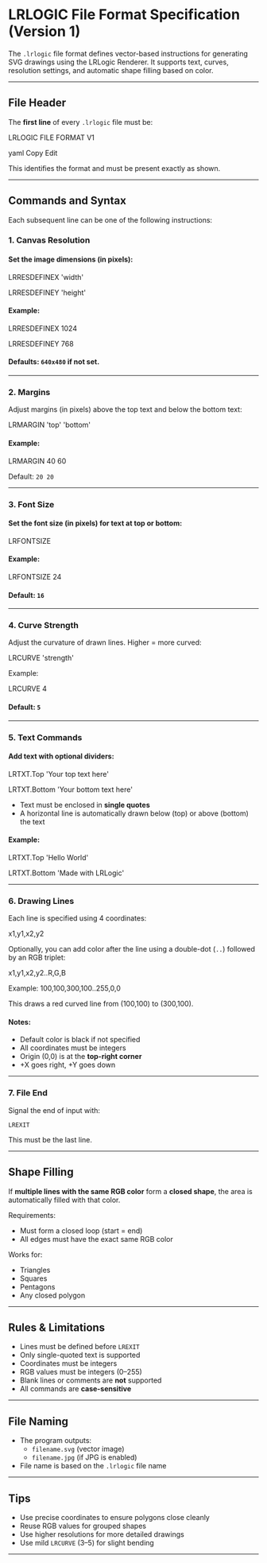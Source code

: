 # LRLOGIC File Format Specification (Version 1)

The `.lrlogic` file format defines vector-based instructions for generating SVG drawings using the LRLogic Renderer. It supports text, curves, resolution settings, and automatic shape filling based on color.

---

## File Header

The **first line** of every `.lrlogic` file must be:

LRLOGIC FILE FORMAT V1

yaml
Copy
Edit

This identifies the format and must be present exactly as shown.

---

## Commands and Syntax

Each subsequent line can be one of the following instructions:

### 1. Canvas Resolution

#### Set the image dimensions (in pixels):

LRRESDEFINEX 'width'

LRRESDEFINEY 'height'

#### Example:

LRRESDEFINEX 1024

LRRESDEFINEY 768

#### Defaults: `640x480` if not set.

---

### 2. Margins

Adjust margins (in pixels) above the top text and below the bottom text:

LRMARGIN 'top' 'bottom'

#### Example:

LRMARGIN 40 60

Default: `20 20`

---

### 3. Font Size

#### Set the font size (in pixels) for text at top or bottom:

LRFONTSIZE <size>

#### Example:

LRFONTSIZE 24


#### Default: `16`

---

### 4. Curve Strength

Adjust the curvature of drawn lines. Higher = more curved:

LRCURVE 'strength'


Example:

LRCURVE 4


#### Default: `5`

---

### 5. Text Commands

#### Add text with optional dividers:

LRTXT.Top 'Your top text here'

LRTXT.Bottom 'Your bottom text here'


- Text must be enclosed in **single quotes**
- A horizontal line is automatically drawn below (top) or above (bottom) the text

#### Example:

LRTXT.Top 'Hello World'

LRTXT.Bottom 'Made with LRLogic'


---

### 6. Drawing Lines

Each line is specified using 4 coordinates:

x1,y1,x2,y2

Optionally, you can add color after the line using a double-dot (`..`) followed by an RGB triplet:

x1,y1,x2,y2..R,G,B

Example:
100,100,300,100..255,0,0

This draws a red curved line from (100,100) to (300,100).

#### Notes:
- Default color is black if not specified
- All coordinates must be integers
- Origin (0,0) is at the **top-right corner**
- +X goes right, +Y goes down

---

### 7. File End

Signal the end of input with:

    LREXIT

This must be the last line.

---

##  Shape Filling

If **multiple lines with the same RGB color** form a **closed shape**, the area is automatically filled with that color.

Requirements:
- Must form a closed loop (start = end)
- All edges must have the exact same RGB color

Works for:
- Triangles
- Squares
- Pentagons
- Any closed polygon

---


## Rules & Limitations

- Lines must be defined before `LREXIT`
- Only single-quoted text is supported
- Coordinates must be integers
- RGB values must be integers (0–255)
- Blank lines or comments are **not** supported
- All commands are **case-sensitive**

---

##  File Naming

- The program outputs:
  - `filename.svg` (vector image)
  - `filename.jpg` (if JPG is enabled)
- File name is based on the `.lrlogic` file name

---

## Tips

- Use precise coordinates to ensure polygons close cleanly
- Reuse RGB values for grouped shapes
- Use higher resolutions for more detailed drawings
- Use mild `LRCURVE` (3–5) for slight bending

---
